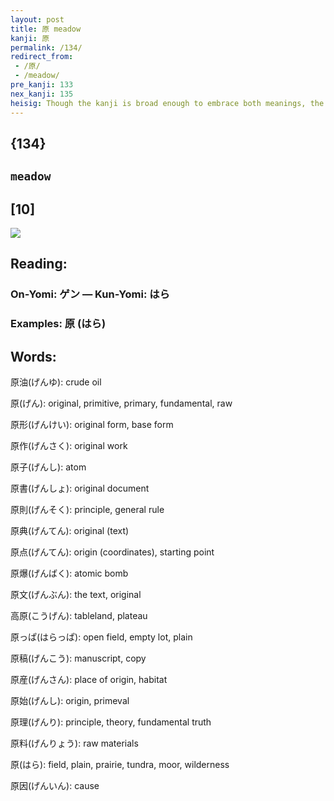 ```yaml
---
layout: post
title: 原 meadow
kanji: 原
permalink: /134/
redirect_from:
 - /原/
 - /meadow/
pre_kanji: 133
nex_kanji: 135
heisig: Though the kanji is broad enough to embrace both meanings, the <b>meadow</b> you should imagine here is not a flatland plain but a mountain <b>meadow</b> in the Austrian Alps. (Perhaps the opening scene of "The Sound of Music" will help.) Simply think of little <i>springs</i> bubbling up across the <b>meadow</b> to form a sort of path that leads you right to the brink of a precipitous <i>cliff</i>. Now if you can see Schwester Maria skipping along merrily, dodging in and out of the <i>springs</i>, and then falling headlong over the <i>cliff</i>, you have a ridiculous story that should help fix this kanji in memory.
---
```


## {134}

## `meadow`

## [10]

<div class="stroke"><img src="E58E9F.png" /></div>

## Reading:

### On-Yomi: ゲン &mdash; Kun-Yomi: はら

### Examples: 原 (はら)

## Words:

原油(げんゆ): crude oil

原(げん): original, primitive, primary, fundamental, raw

原形(げんけい): original form, base form

原作(げんさく): original work

原子(げんし): atom

原書(げんしょ): original document

原則(げんそく): principle, general rule

原典(げんてん): original (text)

原点(げんてん): origin (coordinates), starting point

原爆(げんばく): atomic bomb

原文(げんぶん): the text, original

高原(こうげん): tableland, plateau

原っぱ(はらっぱ): open field, empty lot, plain

原稿(げんこう): manuscript, copy

原産(げんさん): place of origin, habitat

原始(げんし): origin, primeval

原理(げんり): principle, theory, fundamental truth

原料(げんりょう): raw materials

原(はら): field, plain, prairie, tundra, moor, wilderness

原因(げんいん): cause
